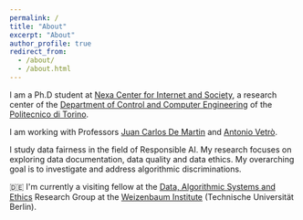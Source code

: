 ```yaml
---
permalink: /
title: "About"
excerpt: "About"
author_profile: true
redirect_from: 
  - /about/
  - /about.html
---
```


I am a Ph.D student at [Nexa Center for Internet and Society](https://nexa.polito.it/), a research center of the [Department of Control and Computer Engineering](https://www.dauin.polito.it/it/) of the [Politecnico di Torino](https://www.polito.it/).

I am working with Professors [Juan Carlos De Martin](https://demartin.polito.it/) and [Antonio Vetrò](https://avetro.polito.it/).

I study data fairness in the field of Responsible AI. My research focuses on exploring data documentation, data quality and data ethics. My overarching goal    is to investigate and address algorithmic discriminations.

🇩🇪 I'm currently a visiting fellow at the [Data, Algorithmic Systems and Ethics](https://www.weizenbaum-institut.de/en/research/digital-technologies-in-society/data-algorithmic-systems-and-ethics/) Research Group at the [Weizenbaum Institute](https://www.weizenbaum-institut.de/en/) (Technische Universität Berlin).
